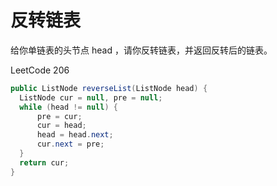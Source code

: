 # 反转链表

给你单链表的头节点 head ，请你反转链表，并返回反转后的链表。

LeetCode 206


```java
public ListNode reverseList(ListNode head) {
  ListNode cur = null, pre = null;
  while (head != null) {
      pre = cur;
      cur = head;
      head = head.next;
      cur.next = pre;
  }
  return cur;
}
```